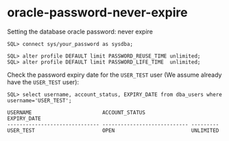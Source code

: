 # oracle-password-never-expire
Setting the database oracle password: never expire

```
SQL> connect sys/your_password as sysdba;

SQL> alter profile DEFAULT limit PASSWORD_REUSE_TIME unlimited;
SQL> alter profile DEFAULT limit PASSWORD_LIFE_TIME  unlimited;
```

Check the password expiry date for the ```USER_TEST``` user (We assume already have the ```USER_TEST``` user):

``` 
SQL> select username, account_status, EXPIRY_DATE from dba_users where username='USER_TEST';
 
USERNAME                       ACCOUNT_STATUS               EXPIRY_DATE
------------------------------ ---------------------------- ---------
USER_TEST                      OPEN                         UNLIMITED
```
